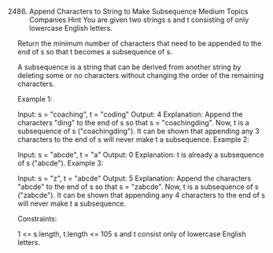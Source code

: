 2486. Append Characters to String to Make Subsequence
Medium
Topics
Companies
Hint
You are given two strings s and t consisting of only lowercase English letters.

Return the minimum number of characters that need to be appended to the end of s so that t becomes a subsequence of s.

A subsequence is a string that can be derived from another string by deleting some or no characters without changing the order of the remaining characters.

 

Example 1:

Input: s = "coaching", t = "coding"
Output: 4
Explanation: Append the characters "ding" to the end of s so that s = "coachingding".
Now, t is a subsequence of s ("coachingding").
It can be shown that appending any 3 characters to the end of s will never make t a subsequence.
Example 2:

Input: s = "abcde", t = "a"
Output: 0
Explanation: t is already a subsequence of s ("abcde").
Example 3:

Input: s = "z", t = "abcde"
Output: 5
Explanation: Append the characters "abcde" to the end of s so that s = "zabcde".
Now, t is a subsequence of s ("zabcde").
It can be shown that appending any 4 characters to the end of s will never make t a subsequence.
 

Constraints:

1 <= s.length, t.length <= 105
s and t consist only of lowercase English letters.